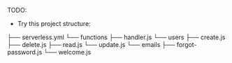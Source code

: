 TODO:

- Try this project structure:

├── serverless.yml
└── functions
     ├── handler.js
     └── users
          ├── create.js
          ├── delete.js
          ├── read.js
          └── update.js
     └── emails
          ├── forgot-password.js
          └── welcome.js  